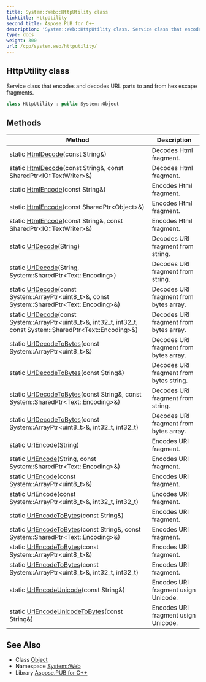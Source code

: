 ```yaml
---
title: System::Web::HttpUtility class
linktitle: HttpUtility
second_title: Aspose.PUB for C++
description: 'System::Web::HttpUtility class. Service class that encodes and decodes URL parts to and from hex escape fragments in C++.'
type: docs
weight: 300
url: /cpp/system.web/httputility/
---
```

## HttpUtility class


Service class that encodes and decodes URL parts to and from hex escape fragments.

```cpp
class HttpUtility : public System::Object
```

## Methods

| Method | Description |
| --- | --- |
| static [HtmlDecode](./htmldecode/)(const String\&) | Decodes Html fragment. |
| static [HtmlDecode](./htmldecode/)(const String\&, const SharedPtr\<IO::TextWriter\>\&) | Decodes Html fragment. |
| static [HtmlEncode](./htmlencode/)(const String\&) | Encodes Html fragment. |
| static [HtmlEncode](./htmlencode/)(const SharedPtr\<Object\>\&) | Encodes Html fragment. |
| static [HtmlEncode](./htmlencode/)(const String\&, const SharedPtr\<IO::TextWriter\>\&) | Encodes Html fragment. |
| static [UrlDecode](./urldecode/)(String) | Decodes URI fragment from string. |
| static [UrlDecode](./urldecode/)(String, System::SharedPtr\<Text::Encoding\>) | Decodes URI fragment from string. |
| static [UrlDecode](./urldecode/)(const System::ArrayPtr\<uint8_t\>\&, const System::SharedPtr\<Text::Encoding\>\&) | Decodes URI fragment from bytes array. |
| static [UrlDecode](./urldecode/)(const System::ArrayPtr\<uint8_t\>\&, int32_t, int32_t, const System::SharedPtr\<Text::Encoding\>\&) | Decodes URI fragment from bytes array. |
| static [UrlDecodeToBytes](./urldecodetobytes/)(const System::ArrayPtr\<uint8_t\>\&) | Decodes URI fragment from bytes array. |
| static [UrlDecodeToBytes](./urldecodetobytes/)(const String\&) | Decodes URI fragment from bytes string. |
| static [UrlDecodeToBytes](./urldecodetobytes/)(const String\&, const System::SharedPtr\<Text::Encoding\>\&) | Decodes URI fragment from string. |
| static [UrlDecodeToBytes](./urldecodetobytes/)(const System::ArrayPtr\<uint8_t\>\&, int32_t, int32_t) | Decodes URI fragment from bytes array. |
| static [UrlEncode](./urlencode/)(String) | Encodes URI fragment. |
| static [UrlEncode](./urlencode/)(String, const System::SharedPtr\<Text::Encoding\>\&) | Encodes URI fragment. |
| static [UrlEncode](./urlencode/)(const System::ArrayPtr\<uint8_t\>\&) | Encodes URI fragment. |
| static [UrlEncode](./urlencode/)(const System::ArrayPtr\<uint8_t\>\&, int32_t, int32_t) | Encodes URI fragment. |
| static [UrlEncodeToBytes](./urlencodetobytes/)(const String\&) | Encodes URI fragment. |
| static [UrlEncodeToBytes](./urlencodetobytes/)(const String\&, const System::SharedPtr\<Text::Encoding\>\&) | Encodes URI fragment. |
| static [UrlEncodeToBytes](./urlencodetobytes/)(const System::ArrayPtr\<uint8_t\>\&) | Encodes URI fragment. |
| static [UrlEncodeToBytes](./urlencodetobytes/)(const System::ArrayPtr\<uint8_t\>\&, int32_t, int32_t) | Encodes URI fragment. |
| static [UrlEncodeUnicode](./urlencodeunicode/)(const String\&) | Encodes URI fragment usign Unicode. |
| static [UrlEncodeUnicodeToBytes](./urlencodeunicodetobytes/)(const String\&) | Encodes URI fragment usign Unicode. |
## See Also

* Class [Object](../../system/object/)
* Namespace [System::Web](../)
* Library [Aspose.PUB for C++](../../)
